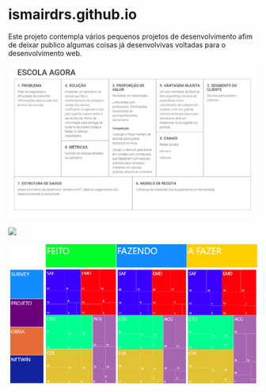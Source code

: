 # ismairdrs.github.io

Este projeto contempla vários pequenos projetos de desenvolvimento afim de deixar publico algumas coisas já desenvolvivas voltadas para o desenvolvimento web.


![](./pbi_lean.PNG)

![](./pbi_endereço.PNG)

![](./pbi_kanban.PNG)
